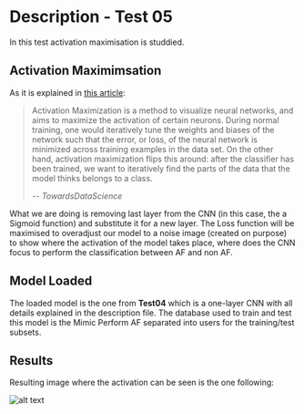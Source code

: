 # Description - Test 05

In this test activation maximisation is studdied. 

## Activation Maximimsation
As it is explained in [this article](https://towardsdatascience.com/every-ml-engineer-needs-to-know-neural-network-interpretability-afea2ac0824e):

> Activation Maximization is a method to visualize neural networks, and aims to maximize the activation of certain neurons. During normal training, one would iteratively tune the weights and biases of the network such that the error, or loss, of the neural network is minimized across training examples in the data set. On the other hand, activation maximization flips this around: after the classifier has been trained, we want to iteratively find the parts of the data that the model thinks belongs to a class.
>
> -- <cite>TowardsDataScience</cite>

What we are doing is removing last layer from the CNN (in this case, the a Sigmoid function) and substitute it for a new layer. The Loss function will be maximised to overadjust our model to a noise image (created on purpose) to show where the activation of the model takes place, where does the CNN focus to perform the classification between AF and non AF.

## Model Loaded
The loaded model is the one from __Test04__ which is a one-layer CNN with all details explained in the description file. 
The database used to train and test this model is the Mimic Perform AF separated into users for the training/test subsets.

## Results

Resulting image where the activation can be seen is the one following:

![alt text](https://github.com/cfusterbarcelo/PPM/tree/main/MimicPerformAF_output/Test05/act-max.png)